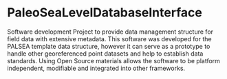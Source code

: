 # PaleoSeaLevelDatabaseInterface

Software development Project to provide data management structure for field data with
extensive metadata. This software was developed for the PALSEA template data structure,
however it can serve as a prototype to handle other georeferenced point datasets and help to
establish data standards. Using Open Source materials allows the software to be platform
independent, modifiable and integrated into other frameworks.
